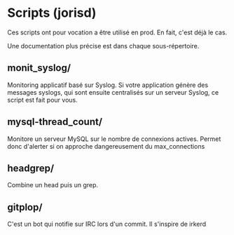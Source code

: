 Scripts (jorisd)
=

Ces scripts ont pour vocation a être utilisé en prod. En fait, c'est déjà le cas.

Une documentation plus précise est dans chaque sous-répertoire.

monit_syslog/
-

Monitoring applicatif basé sur Syslog.
Si votre application génère des messages syslogs, qui sont ensuite centralisés sur un serveur Syslog, ce script
est fait pour vous.

mysql-thread_count/
-

Monitore un serveur MySQL sur le nombre de connexions actives.
Permet donc d'alerter si on approche dangereusement du max_connections

headgrep/
-

Combine un head puis un grep.


gitplop/
-

C'est un bot qui notifie sur IRC lors d'un commit.
Il s'inspire de irkerd



